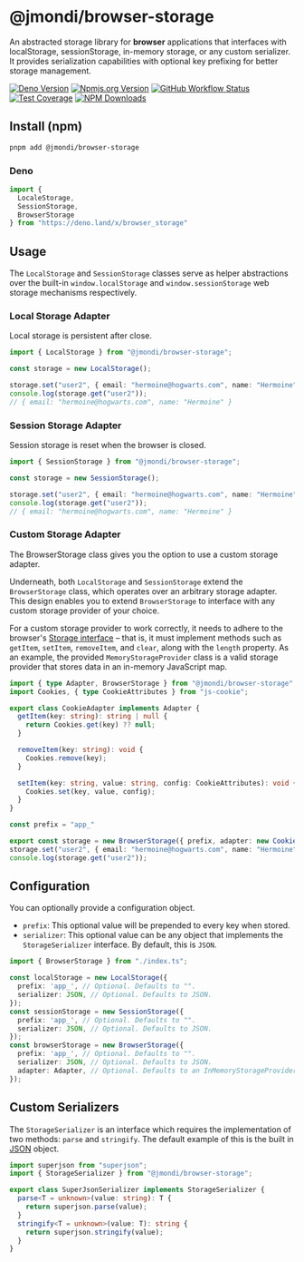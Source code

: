 # @jmondi/browser-storage

An abstracted storage library for **browser** applications that interfaces with localStorage, sessionStorage, in-memory storage, or any custom serializer. It provides serialization capabilities with optional key prefixing for better storage management.

[![Deno Version](https://shield.deno.dev/x/browser_storage?style=flat-square)](https://deno.land/x/browser_storage)
[![Npmjs.org Version](https://img.shields.io/npm/v/@jmondi/browser-storage?style=flat-square)](https://www.npmjs.com/package/@jmondi/browser-storage)
[![GitHub Workflow Status](https://img.shields.io/github/actions/workflow/status/jasonraimondi/browser-storage/test.yml?branch=main&label=Unit%20Tests&style=flat-square)](https://github.com/jasonraimondi/browser-storage)
[![Test Coverage](https://img.shields.io/codeclimate/coverage/jasonraimondi/browser-storage?style=flat-square)](https://codeclimate.com/github/jasonraimondi/browser-storage/test_coverage)
[![NPM Downloads](https://img.shields.io/npm/dt/@jmondi/browser-storage?label=npm%20downloads&style=flat-square)](https://www.npmjs.com/package/@jmondi/browser-storage)

## Install (npm)

```bash
pnpm add @jmondi/browser-storage
```

### Deno

```ts
import { 
  LocaleStorage, 
  SessionStorage, 
  BrowserStorage 
} from "https://deno.land/x/browser_storage"
```

## Usage

The `LocalStorage` and `SessionStorage` classes serve as helper abstractions over the built-in `window.localStorage` and `window.sessionStorage` web storage mechanisms respectively.

### Local Storage Adapter

Local storage is persistent after close.

```typescript
import { LocalStorage } from "@jmondi/browser-storage";

const storage = new LocalStorage();

storage.set("user2", { email: "hermoine@hogwarts.com", name: "Hermoine" });
console.log(storage.get("user2"));
// { email: "hermoine@hogwarts.com", name: "Hermoine" }
```

### Session Storage Adapter

Session storage is reset when the browser is closed.

```typescript
import { SessionStorage } from "@jmondi/browser-storage";

const storage = new SessionStorage();

storage.set("user2", { email: "hermoine@hogwarts.com", name: "Hermoine" });
console.log(storage.get("user2"));
// { email: "hermoine@hogwarts.com", name: "Hermoine" }
```

### Custom Storage Adapter

The BrowserStorage class gives you the option to use a custom storage adapter.

Underneath, both `LocalStorage` and `SessionStorage` extend the `BrowserStorage` class, which operates over an arbitrary storage adapter. This design enables you to extend `BrowserStorage` to interface with any custom storage provider of your choice.

For a custom storage provider to work correctly, it needs to adhere to the browser's [Storage interface](https://developer.mozilla.org/en-US/docs/Web/API/Storage) – that is, it must implement methods such as `getItem`, `setItem`, `removeItem`, and `clear`, along with the `length` property. As an example, the provided `MemoryStorageProvider` class is a valid storage provider that stores data in an in-memory JavaScript map.

```ts
import { type Adapter, BrowserStorage } from "@jmondi/browser-storage";
import Cookies, { type CookieAttributes } from "js-cookie";

export class CookieAdapter implements Adapter {
  getItem(key: string): string | null {
    return Cookies.get(key) ?? null;
  }

  removeItem(key: string): void {
    Cookies.remove(key);
  }

  setItem(key: string, value: string, config: CookieAttributes): void {
    Cookies.set(key, value, config);
  }
}

const prefix = "app_"

export const storage = new BrowserStorage({ prefix, adapter: new CookieAdapter() });
storage.set("user2", { email: "hermoine@hogwarts.com", name: "Hermoine" }, { expires: 5 });
console.log(storage.get("user2"));
```

## Configuration

You can optionally provide a configuration object.

- `prefix`: This optional value will be prepended to every key when stored.
- `serializer`: This optional value can be any object that implements the `StorageSerializer` interface. By default, this is `JSON`.

```ts
import { BrowserStorage } from "./index.ts";

const localStorage = new LocalStorage({
  prefix: 'app_', // Optional. Defaults to "".
  serializer: JSON, // Optional. Defaults to JSON.
});
const sessionStorage = new SessionStorage({
  prefix: 'app_', // Optional. Defaults to "".
  serializer: JSON, // Optional. Defaults to JSON.
});
const browserStorage = new BrowserStorage({
  prefix: 'app_', // Optional. Defaults to "".
  serializer: JSON, // Optional. Defaults to JSON.
  adapter: Adapter, // Optional. Defaults to an InMemoryStorageProvider.
});
```

## Custom Serializers

The `StorageSerializer` is an interface which requires the implementation of two methods: `parse` and `stringify`. The default example of this is the built in [JSON](https://developer.mozilla.org/en-US/docs/Web/JavaScript/Reference/Global_Objects/JSON) object.

```ts
import superjson from "superjson";
import { StorageSerializer } from "@jmondi/browser-storage";

export class SuperJsonSerializer implements StorageSerializer {
  parse<T = unknown>(value: string): T {
    return superjson.parse(value);
  }
  stringify<T = unknown>(value: T): string {
    return superjson.stringify(value);
  }
}
```

